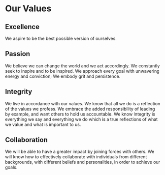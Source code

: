 # Our Values

## Excellence
We aspire to be the best possible version of ourselves. 

<!-- We know that our work is a representation of who we are, and we hold everything we do and everyone we interact with to the highest standards.

 We are lifelong learners who strives for the mastery of our craft. -->

## Passion
We believe we can change the world and we act accordingly. 
We constantly seek to inspire and to be inspired. 
We approach every goal with unwavering energy and conviction; 
We embody grit and persistence.

## Integrity

We live in accordance with our values. 
We know that all we do is a reflection of the values we profess. 
We embrace the added responsibility of leading by example, and want others to hold us accountable. 
We know Integrity is everything we say and everything we do which is a true reflections of what we value and what is important to us.

## Collaboration
 We will be able to have a greater impact by joining forces with others. 
We will know how to effectively collaborate with individuals from different backgrounds, with different beliefs and personalities, in order to achieve our goals.